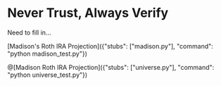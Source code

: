 # Never Trust, Always Verify

Need to fill in...


[Madison's Roth IRA Projection]({"stubs": ["madison.py"], "command": "python madison_test.py"})


@[Madison Roth IRA Projection]({"stubs": ["universe.py"], "command": "python universe_test.py"})
